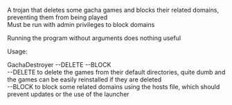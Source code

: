 A trojan that deletes some gacha games and blocks their related domains, preventing them from being played  
Must be run with admin privileges to block domains  

Running the program without arguments does nothing useful  

Usage:  

GachaDestroyer --DELETE --BLOCK  
--DELETE to delete the games from their default directories, quite dumb and the games can be easily reinstalled if they are deleted  
--BLOCK to block some related domains using the hosts file, which should prevent updates or the use of the launcher  
